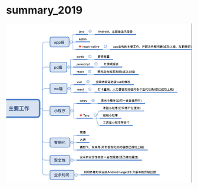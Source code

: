 # summary_2019
![image](https://github.com/wanjuanjuanv/summary_2019/blob/master/2019%E5%B9%B4%E5%BA%A6%E6%80%BB%E7%BB%93.png)
